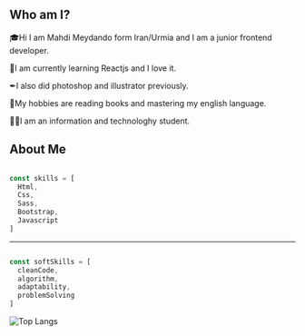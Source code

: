 ## Who am I?

🎓Hi I am Mahdi Meydando form Iran/Urmia and I am a junior frontend developer.

🎃I am currently learning Reactjs and I love it.

✒I also did photoshop and illustrator previously.

📖My hobbies are reading books and mastering my english language.

👨‍🎓I am an information and technologhy student.

## About Me

``` js

const skills = [
  Html,
  Css,
  Sass,
  Bootstrap,
  Javascript
]

```

---

``` js

const softSkills = [
  cleanCode,
  algorithm,
  adaptability,
  problemSolving
]

```

![Top Langs](https://github-readme-stats.vercel.app/api/top-langs/?username=mahdi-mey&layout=compact&theme=dark)
